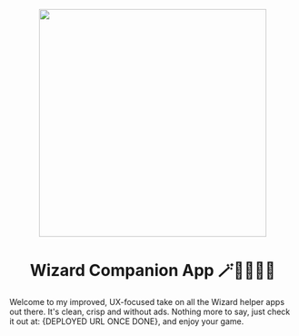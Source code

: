<p align="center">
  <a href="https://github.com/frdwhite24/avinet-app">
    <img src="https://github.com/user-attachments/assets/d8ff45a8-4944-4e37-abdc-6e45debed0cb" width=400>
  </a>
  <h1 align="center">Wizard Companion App 🪄🧙🏼✨🧙</h1>
  <p>
    Welcome to my improved, UX-focused take on all the Wizard helper apps out there. It's clean, crisp and without ads. Nothing more to say, just check it out at: {DEPLOYED URL ONCE DONE}, and enjoy your game.
  </p>
</p>
